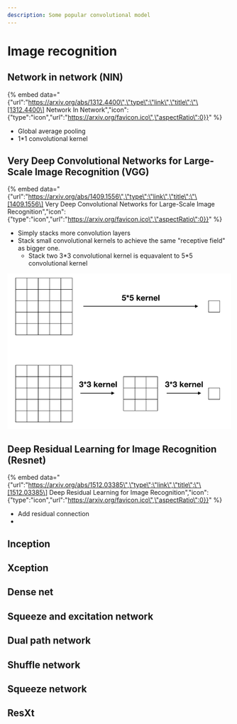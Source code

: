 ```yaml
---
description: Some popular convolutional model
---
```


# Image recognition

## Network in network \(NIN\)

{% embed data="{\"url\":\"https://arxiv.org/abs/1312.4400\",\"type\":\"link\",\"title\":\"\[1312.4400\] Network In Network\",\"icon\":{\"type\":\"icon\",\"url\":\"https://arxiv.org/favicon.ico\",\"aspectRatio\":0}}" %}

* Global average pooling
* 1\*1 convolutional kernel

## Very Deep Convolutional Networks for Large-Scale Image Recognition \(VGG\)

{% embed data="{\"url\":\"https://arxiv.org/abs/1409.1556\",\"type\":\"link\",\"title\":\"\[1409.1556\] Very Deep Convolutional Networks for Large-Scale Image Recognition\",\"icon\":{\"type\":\"icon\",\"url\":\"https://arxiv.org/favicon.ico\",\"aspectRatio\":0}}" %}

* Simply stacks more convolution layers
* Stack small convolutional kernels to achieve the same "receptive field" as bigger one.
  * Stack two 3\*3 convolutional kernel is equavalent to 5\*5 convolutional kernel 

![One 5\*5 kernel and stacks two 3\*3 kernels have the same effective receptive field.](.gitbook/assets/receptive-field.png)

## Deep Residual Learning for Image Recognition \(Resnet\)

{% embed data="{\"url\":\"https://arxiv.org/abs/1512.03385\",\"type\":\"link\",\"title\":\"\[1512.03385\] Deep Residual Learning for Image Recognition\",\"icon\":{\"type\":\"icon\",\"url\":\"https://arxiv.org/favicon.ico\",\"aspectRatio\":0}}" %}

* Add residual connection
* 
## Inception

## Xception

## Dense net

## Squeeze and excitation network

## Dual path network

## Shuffle network

## Squeeze network

## ResXt

